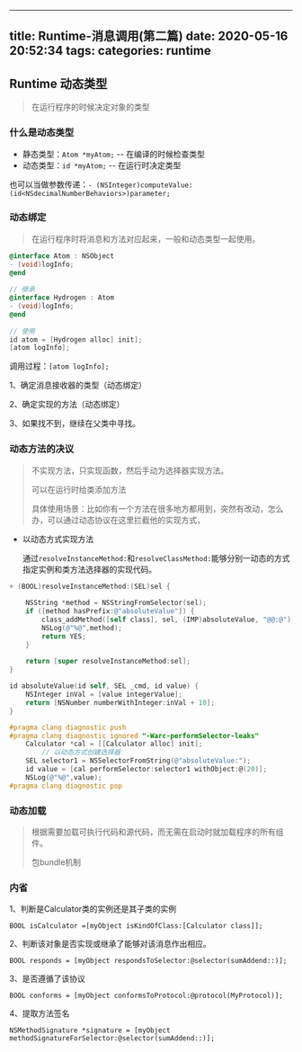 
---
title:  Runtime-消息调用(第二篇)
date: 2020-05-16 20:52:34
tags:
categories: runtime
---
## Runtime 动态类型

> 在运行程序的时候决定对象的类型

### 什么是动态类型

- 静态类型：`Atom *myAtom;`  -- 在编译的时候检查类型
- 动态类型：`id *myAtom;`  -- 在运行时决定类型

也可以当做参数传递：`- (NSInteger)computeValue:(id<NSdecimalNumberBehaviors>)parameter;`



### 动态绑定

> 在运行程序时将消息和方法对应起来，一般和动态类型一起使用。

```objective-c
@interface Atom : NSObject
- (void)logInfo;
@end
  
// 继承
@interface Hydrogen : Atom
- (void)logInfo;
@end 
  
// 使用
id atom = [Hydrogen alloc] init];
[atom logInfo];

```

调用过程：`[atom logInfo];`

1、确定消息接收器的类型（动态绑定）

2、确定实现的方法（动态绑定）

3、如果找不到，继续在父类中寻找。



### 动态方法的决议

> 不实现方法，只实现函数，然后手动为选择器实现方法。
>
> 可以在运行时给类添加方法
>
> 具体使用场景：比如你有一个方法在很多地方都用到，突然有改动，怎么办，可以通过动态协议在这里拦截他的实现方式，

- 以动态方式实现方法

  通过`resolveInstanceMethod:`和`resolveClassMethod:`能够分别一动态的方式指定实例和类方法选择器的实现代码。

```objective-c
+ (BOOL)resolveInstanceMethod:(SEL)sel {
    
    NSString *method = NSStringFromSelector(sel);
    if ([method hasPrefix:@"absoluteValue"]) {
        class_addMethod([self class], sel, (IMP)absoluteValue, "@@:@");
        NSLog(@"%@",method);
        return YES;
    }
    
    return [super resolveInstanceMethod:sel];
}

id absoluteValue(id self, SEL _cmd, id value) {
    NSInteger inVal = [value integerValue];
    return [NSNumber numberWithInteger:inVal + 10];
}

```



```objective-c
#pragma clang diagnostic push
#pragma clang diagnostic ignored "-Warc-performSelector-leaks"
    Calculator *cal = [[Calculator alloc] init];    
        // 以动态方式创建选择器
    SEL selector1 = NSSelectorFromString(@"absoluteValue:");
    id value = [cal performSelector:selector1 withObject:@(20)];
    NSLog(@"%@",value);
#pragma clang diagnostic pop

```



### 动态加载

> 根据需要加载可执行代码和源代码，而无需在启动时就加载程序的所有组件。
>
> 包bundle机制



### 内省

1、判断是Calculator类的实例还是其子类的实例

`BOOL isCalculator =[myObject isKindOfClass:[Calculator class]];`

2、判断该对象是否实现或继承了能够对该消息作出相应。

`BOOL responds = [myObject respondsToSelector:@selector(sumAddend::)];`

3、是否遵循了该协议

`BOOL conforms = [myObject conformsToProtocol:@protocol(MyProtocol)];`

4、提取方法签名

`NSMethodSignature *signature = [myObject methodSignatureForSelector:@selector(sumAddend::)];`

